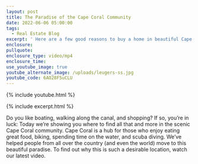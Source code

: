```yaml
---
layout: post
title: The Paradise of the Cape Coral Community
date: 2022-06-06 05:00:00
tags:
  - Real Estate Blog
excerpt: ' Here are a few good reasons to buy a home in beautiful Cape Coral.'
enclosure:
pullquote:
enclosure_type: video/mp4
enclosure_time:
use_youtube_image: true
youtube_alternate_image: /uploads/leugers-ss.jpg
youtube_code: 6AO28F5uCLU
---
```

{% include youtube.html %}

{% include excerpt.html %}

Do you like boating, walking along the canal, and shopping? If so, you’re in luck: Today we’re showing you where to find all that and more in the scenic Cape Coral community. Cape Coral is a hub for those who enjoy eating great food, biking, spending time on the water, and scuba diving. We’ve helped people from all over the country (and even the world) move to this beautiful paradise. To find out why this is such a desirable location, watch our latest video.
